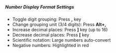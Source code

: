 ##### Number Display Format Settings

- Toggle digit grouping: Press **,** key
- Change grouping unit (3/4 digits): Press **Alt+,**
- Increase decimal places: Press **]** key (up to 16)
- Decrease decimal places: Press **[** key
- Scientific notation: Large numbers auto-convert
- Negative numbers: Highlighted in red
